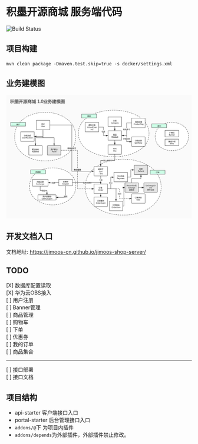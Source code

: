 # 积墨开源商城 服务端代码

![Build Status](https://github.com/jimoos-cn/jimoos-shop-server/workflows/Java%20CI%20with%20Maven/badge.svg)

## 项目构建

`mvn clean package -Dmaven.test.skip=true -s docker/settings.xml`

## 业务建模图

![业务建模图](_media/model.jpg)

## 开发文档入口

文档地址: https://jimoos-cn.github.io/jimoos-shop-server/

## TODO

[X] 数据库配置读取     
[X] 华为云OBS接入    
[ ] 用户注册    
[ ] Banner管理    
[ ] 商品管理    
[ ] 购物车     
[ ] 下单      
[ ] 优惠券     
[ ] 我的订单    
[ ] 商品集合

----
[ ] 接口部署    
[ ] 接口文档

## 项目结构

- api-starter 客户端接口入口
- portal-starter 后台管理接口入口
- `addons/@`下 为项目内插件
- `addons/depends`为外部插件，外部插件禁止修改。
